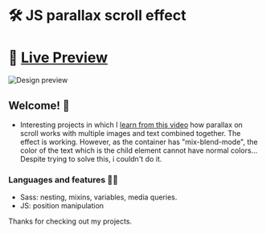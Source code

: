 # 🛠 JS parallax  scroll effect

# 🔗 [Live Preview](https://whimsical-concha-b4f98a.netlify.app/)
![Design preview](./preview.gif)

## Welcome! 👋

- Interesting projects in which I [learn from this video](https://youtu.be/TawH-AqHTXc) how parallax on scroll works with multiple images and text combined together. The effect is working. However, as the container has "mix-blend-mode", the color of the text which is the child element cannot have normal colors... Despite trying to solve this, i couldn't do it.

### Languages and features 👨‍💻 

- Sass: nesting, mixins, variables, media queries.
- JS: position manipulation 

Thanks for checking out my projects.


